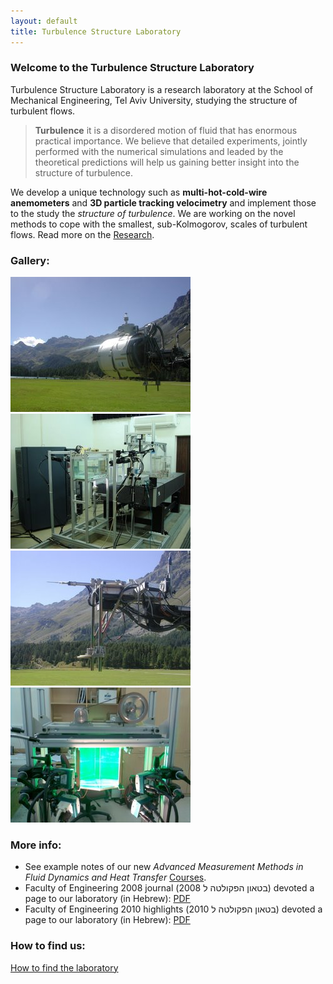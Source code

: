 ```yaml
---
layout: default
title: Turbulence Structure Laboratory
---
```


### Welcome to the Turbulence Structure Laboratory

Turbulence Structure Laboratory is a research laboratory at the School of Mechanical Engineering, Tel Aviv University, studying the structure of turbulent flows. 

> **Turbulence** it is a disordered motion of fluid that has enormous practical importance. We believe that detailed experiments, jointly performed with the numerical simulations and leaded by the theoretical predictions will help us gaining better insight into the structure of turbulence. 


We develop a unique technology such as **multi-hot-cold-wire anemometers** and **3D particle tracking velocimetry** and implement those to the study the *structure of turbulence*. We are working on the novel methods to cope with the smallest, sub-Kolmogorov, scales of turbulent flows. Read more on the [Research](/research).  


### Gallery: 
![Alps field experiment](/images/calibration_in_situ.jpg)
![](/images/lab.jpg)
![](/images/theprobe.jpg)
![Lid-driven cavity facility](/images/cavity.jpg)



### More info:
* See example notes of our new *Advanced Measurement Methods in Fluid Dynamics and Heat Transfer* [Courses](/courses). 
* Faculty of Engineering 2008 journal (בטאון הפקולטה ל 2008) devoted a page to our laboratory (in Hebrew): [PDF](/files/Pagesfrom2008bitaon.pdf)
* Faculty of Engineering 2010 highlights (בטאון הפקולטה ל 2010) devoted a page to our laboratory (in Hebrew): [PDF](/files/Pagesfrom2010bitaon.pdf)


### How to find us:
[How to find the laboratory](/howtofindus)